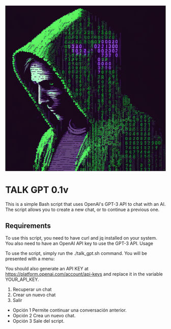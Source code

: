 ![Logo](./images/grid_0.png)

# TALK GPT 0.1v

This is a simple Bash script that uses OpenAI's GPT-3 API to chat with an AI. The script allows you to create a new chat, or to continue a previous one.

## Requirements

To use this script, you need to have curl and jq installed on your system. You also need to have an OpenAI API key to use the GPT-3 API.
Usage

To use the script, simply run the ./talk_gpt.sh command. You will be presented with a menu:

You should also generate an API KEY at https://platform.openai.com/account/api-keys and replace it in the variable YOUR_API_KEY.


1. Recuperar un chat 
2. Crear un nuevo chat
3. Salir

  *  Opción 1 Permite continuar una conversación anterior.
  *  Opción 2 Crea un nuevo chat.
  *  Opción 3 Sale del script.
